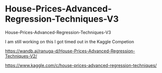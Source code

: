 # House-Prices-Advanced-Regression-Techniques-V3
House-Prices-Advanced-Regression-Techniques-V3

I am still working on this I got timed out in the Kaggle Competion

https://wandb.ai/ranuga-d/House-Prices-Advanced-Regression-Techniques-V2/

https://www.kaggle.com/c/house-prices-advanced-regression-techniques/
